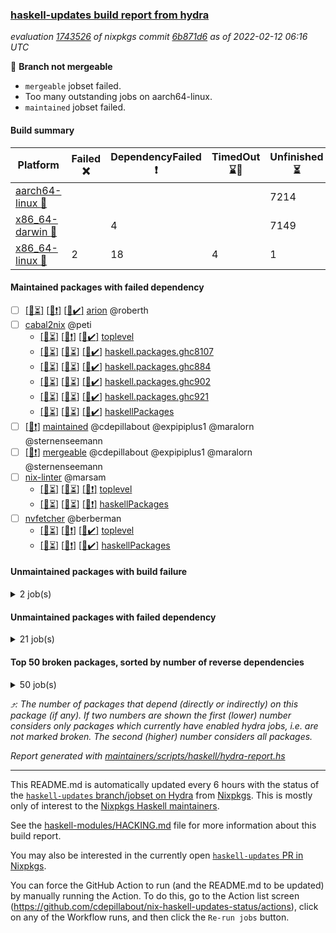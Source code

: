 ### [haskell-updates build report from hydra](https://hydra.nixos.org/jobset/nixpkgs/haskell-updates)
*evaluation [1743526](https://hydra.nixos.org/eval/1743526) of nixpkgs commit [6b871d6](https://github.com/NixOS/nixpkgs/commits/6b871d6cfc9bf69a0e82cd0ddc93f0da2565f65f) as of 2022-02-12 06:16 UTC*

:red_circle: **Branch not mergeable**
  * `mergeable` jobset failed.
  * Too many outstanding jobs on aarch64-linux.
  * `maintained` jobset failed.

#### Build summary

 | Platform | Failed :x: | DependencyFailed :heavy_exclamation_mark: | TimedOut :hourglass::no_entry_sign: | Unfinished :hourglass_flowing_sand: | Success :heavy_check_mark: | 
 | --- | --- | --- | --- | --- | --- | 
 | [aarch64-linux :iphone:](https://hydra.nixos.org/eval/1743526?filter=.aarch64-linux) |  |  |  | 7214 | 4 | 
 | [x86_64-darwin :apple:](https://hydra.nixos.org/eval/1743526?filter=.x86_64-darwin) |  | 4 |  | 7149 | 5 | 
 | [x86_64-linux :penguin:](https://hydra.nixos.org/eval/1743526?filter=.x86_64-linux) | 2 | 18 | 4 | 1 | 7230 | 
#### Maintained packages with failed dependency
- [ ] [[:iphone::hourglass_flowing_sand:]](https://hydra.nixos.org/build/167194715) [[:apple::heavy_exclamation_mark:]](https://hydra.nixos.org/build/167181604) [[:penguin::heavy_check_mark:]](https://hydra.nixos.org/build/167183188) [arion](https://hydra.nixos.org/eval/1743526?filter=arion) @roberth
- [ ] [cabal2nix](https://hydra.nixos.org/eval/1743526?filter=cabal2nix) @peti
  - [[:iphone::hourglass_flowing_sand:]](https://hydra.nixos.org/build/167227016) [[:apple::heavy_exclamation_mark:]](https://hydra.nixos.org/build/167226990) [[:penguin::heavy_check_mark:]](https://hydra.nixos.org/build/167226992) [toplevel](https://hydra.nixos.org/eval/1743526?filter=cabal2nix)
  - [[:iphone::hourglass_flowing_sand:]](https://hydra.nixos.org/build/167193833) [[:apple::hourglass_flowing_sand:]](https://hydra.nixos.org/build/167199525) [[:penguin::heavy_check_mark:]](https://hydra.nixos.org/build/167180766) [haskell.packages.ghc8107](https://hydra.nixos.org/eval/1743526?filter=haskell.packages.ghc8107.cabal2nix)
  - [[:iphone::hourglass_flowing_sand:]](https://hydra.nixos.org/build/167201014) [[:apple::hourglass_flowing_sand:]](https://hydra.nixos.org/build/167199220) [[:penguin::heavy_check_mark:]](https://hydra.nixos.org/build/167195409) [haskell.packages.ghc884](https://hydra.nixos.org/eval/1743526?filter=haskell.packages.ghc884.cabal2nix)
  - [[:iphone::hourglass_flowing_sand:]](https://hydra.nixos.org/build/167181438) [[:apple::hourglass_flowing_sand:]](https://hydra.nixos.org/build/167196776) [[:penguin::heavy_check_mark:]](https://hydra.nixos.org/build/167199705) [haskell.packages.ghc902](https://hydra.nixos.org/eval/1743526?filter=haskell.packages.ghc902.cabal2nix)
  - [[:iphone::hourglass_flowing_sand:]](https://hydra.nixos.org/build/167196364) [[:apple::hourglass_flowing_sand:]](https://hydra.nixos.org/build/167194990) [[:penguin::heavy_check_mark:]](https://hydra.nixos.org/build/167193093) [haskell.packages.ghc921](https://hydra.nixos.org/eval/1743526?filter=haskell.packages.ghc921.cabal2nix)
  - [[:iphone::hourglass_flowing_sand:]](https://hydra.nixos.org/build/167188893) [[:apple::hourglass_flowing_sand:]](https://hydra.nixos.org/build/167187951) [[:penguin::heavy_check_mark:]](https://hydra.nixos.org/build/167199398) [haskellPackages](https://hydra.nixos.org/eval/1743526?filter=haskellPackages.cabal2nix)
- [ ] [[:penguin::heavy_exclamation_mark:]](https://hydra.nixos.org/build/167227013) [maintained](https://hydra.nixos.org/eval/1743526?filter=maintained) @cdepillabout @expipiplus1 @maralorn @sternenseemann
- [ ] [[:penguin::heavy_exclamation_mark:]](https://hydra.nixos.org/build/167227003) [mergeable](https://hydra.nixos.org/eval/1743526?filter=mergeable) @cdepillabout @expipiplus1 @maralorn @sternenseemann
- [ ] [nix-linter](https://hydra.nixos.org/eval/1743526?filter=nix-linter) @marsam
  - [[:iphone::hourglass_flowing_sand:]](https://hydra.nixos.org/build/167188433) [[:apple::hourglass_flowing_sand:]](https://hydra.nixos.org/build/167188588) [[:penguin::heavy_exclamation_mark:]](https://hydra.nixos.org/build/167181370) [toplevel](https://hydra.nixos.org/eval/1743526?filter=nix-linter)
  - [[:iphone::hourglass_flowing_sand:]](https://hydra.nixos.org/build/167181017) [[:apple::hourglass_flowing_sand:]](https://hydra.nixos.org/build/167182644) [[:penguin::heavy_exclamation_mark:]](https://hydra.nixos.org/build/167195220) [haskellPackages](https://hydra.nixos.org/eval/1743526?filter=haskellPackages.nix-linter)
- [ ] [nvfetcher](https://hydra.nixos.org/eval/1743526?filter=nvfetcher) @berberman
  - [[:iphone::hourglass_flowing_sand:]](https://hydra.nixos.org/build/167227012) [[:apple::heavy_exclamation_mark:]](https://hydra.nixos.org/build/167226997) [[:penguin::heavy_check_mark:]](https://hydra.nixos.org/build/167227027) [toplevel](https://hydra.nixos.org/eval/1743526?filter=nvfetcher)
  - [[:iphone::hourglass_flowing_sand:]](https://hydra.nixos.org/build/167226993) [[:apple::heavy_exclamation_mark:]](https://hydra.nixos.org/build/167227025) [[:penguin::heavy_check_mark:]](https://hydra.nixos.org/build/167226998) [haskellPackages](https://hydra.nixos.org/eval/1743526?filter=haskellPackages.nvfetcher)
#### Unmaintained packages with build failure
<details><summary>2 job(s) </summary>

- [ ] [[:iphone::hourglass_flowing_sand:]](https://hydra.nixos.org/build/167188389) [[:apple::hourglass_flowing_sand:]](https://hydra.nixos.org/build/167183109) [[:penguin::x:]](https://hydra.nixos.org/build/167183370) [haskellPackages.generics-eot](https://hydra.nixos.org/eval/1743526?filter=haskellPackages.generics-eot)  :arrow_heading_up: 1 | 5
- [ ] [[:iphone::hourglass_flowing_sand:]](https://hydra.nixos.org/build/167190251) [[:apple::hourglass_flowing_sand:]](https://hydra.nixos.org/build/167186167) [[:penguin::x:]](https://hydra.nixos.org/build/167186040) [haskellPackages.dijkstra-simple](https://hydra.nixos.org/eval/1743526?filter=haskellPackages.dijkstra-simple) 
</details>

#### Unmaintained packages with failed dependency
<details><summary>21 job(s) </summary>

- [ ] [[:iphone::hourglass_flowing_sand:]](https://hydra.nixos.org/build/167191514) [[:apple::hourglass_flowing_sand:]](https://hydra.nixos.org/build/167190450) [[:penguin::heavy_exclamation_mark:]](https://hydra.nixos.org/build/167197349) [haskellPackages.streamly-bytestring](https://hydra.nixos.org/eval/1743526?filter=haskellPackages.streamly-bytestring)  :arrow_heading_up: 6 | 8
- [ ] [[:iphone::hourglass_flowing_sand:]](https://hydra.nixos.org/build/167183418) [[:apple::hourglass_flowing_sand:]](https://hydra.nixos.org/build/167192746) [[:penguin::heavy_exclamation_mark:]](https://hydra.nixos.org/build/167189344) [haskellPackages.streamly-posix](https://hydra.nixos.org/eval/1743526?filter=haskellPackages.streamly-posix)  :arrow_heading_up: 4 | 4
- [ ] [[:iphone::hourglass_flowing_sand:]](https://hydra.nixos.org/build/167179717) [[:apple::hourglass_flowing_sand:]](https://hydra.nixos.org/build/167196360) [[:penguin::heavy_exclamation_mark:]](https://hydra.nixos.org/build/167180190) [haskellPackages.hpath-directory](https://hydra.nixos.org/eval/1743526?filter=haskellPackages.hpath-directory)  :arrow_heading_up: 3 | 3
- [ ] [[:iphone::hourglass_flowing_sand:]](https://hydra.nixos.org/build/167182667) [[:apple::hourglass_flowing_sand:]](https://hydra.nixos.org/build/167192645) [[:penguin::heavy_exclamation_mark:]](https://hydra.nixos.org/build/167180697) [haskellPackages.tar-bytestring](https://hydra.nixos.org/eval/1743526?filter=haskellPackages.tar-bytestring)  :arrow_heading_up: 1 | 1
- [ ] [[:iphone::hourglass_flowing_sand:]](https://hydra.nixos.org/build/167199461) [[:apple::hourglass_flowing_sand:]](https://hydra.nixos.org/build/167191713) [[:penguin::heavy_exclamation_mark:]](https://hydra.nixos.org/build/167192293) [haskellPackages.map-reduce-folds](https://hydra.nixos.org/eval/1743526?filter=haskellPackages.map-reduce-folds)  :arrow_heading_up: 0 | 1
- [ ] [[:iphone::hourglass_flowing_sand:]](https://hydra.nixos.org/build/167191870) [[:apple::hourglass_flowing_sand:]](https://hydra.nixos.org/build/167182885) [[:penguin::heavy_exclamation_mark:]](https://hydra.nixos.org/build/167193575) [haskellPackages.streamly-fsnotify](https://hydra.nixos.org/eval/1743526?filter=haskellPackages.streamly-fsnotify)  :arrow_heading_up: 0 | 1
- [ ] [[:iphone::hourglass_flowing_sand:]](https://hydra.nixos.org/build/167188207) [[:apple::hourglass_flowing_sand:]](https://hydra.nixos.org/build/167198005) [[:penguin::heavy_exclamation_mark:]](https://hydra.nixos.org/build/167182455) [haskellPackages.Frames-streamly](https://hydra.nixos.org/eval/1743526?filter=haskellPackages.Frames-streamly) 
- [ ] [[:iphone::hourglass_flowing_sand:]](https://hydra.nixos.org/build/167179930) [[:apple::hourglass_flowing_sand:]](https://hydra.nixos.org/build/167183718) [[:penguin::heavy_exclamation_mark:]](https://hydra.nixos.org/build/167183447) [haskellPackages.archive-tar-bytestring](https://hydra.nixos.org/eval/1743526?filter=haskellPackages.archive-tar-bytestring) 
- [ ] [cabal2nix-unstable](https://hydra.nixos.org/eval/1743526?filter=cabal2nix-unstable) 
  - [[:iphone::hourglass_flowing_sand:]](https://hydra.nixos.org/build/167226991) [[:apple::heavy_exclamation_mark:]](https://hydra.nixos.org/build/167227010) [[:penguin::heavy_check_mark:]](https://hydra.nixos.org/build/167227021) [haskell.packages.ghc8107](https://hydra.nixos.org/eval/1743526?filter=haskell.packages.ghc8107.cabal2nix-unstable)
  - [[:iphone::hourglass_flowing_sand:]](https://hydra.nixos.org/build/167227007) [[:apple::heavy_exclamation_mark:]](https://hydra.nixos.org/build/167227018) [[:penguin::heavy_check_mark:]](https://hydra.nixos.org/build/167226989) [haskell.packages.ghc884](https://hydra.nixos.org/eval/1743526?filter=haskell.packages.ghc884.cabal2nix-unstable)
  - [[:iphone::hourglass_flowing_sand:]](https://hydra.nixos.org/build/167227004) [[:apple::heavy_exclamation_mark:]](https://hydra.nixos.org/build/167227017) [[:penguin::heavy_check_mark:]](https://hydra.nixos.org/build/167227011) [haskell.packages.ghc902](https://hydra.nixos.org/eval/1743526?filter=haskell.packages.ghc902.cabal2nix-unstable)
  - [[:iphone::hourglass_flowing_sand:]](https://hydra.nixos.org/build/167227001) [[:apple::heavy_exclamation_mark:]](https://hydra.nixos.org/build/167227008) [[:penguin::heavy_check_mark:]](https://hydra.nixos.org/build/167227015) [haskell.packages.ghc921](https://hydra.nixos.org/eval/1743526?filter=haskell.packages.ghc921.cabal2nix-unstable)
  - [[:iphone::hourglass_flowing_sand:]](https://hydra.nixos.org/build/167227005) [[:apple::heavy_exclamation_mark:]](https://hydra.nixos.org/build/167227020) [[:penguin::heavy_check_mark:]](https://hydra.nixos.org/build/167227023) [haskellPackages](https://hydra.nixos.org/eval/1743526?filter=haskellPackages.cabal2nix-unstable)
- [ ] [[:iphone::hourglass_flowing_sand:]](https://hydra.nixos.org/build/167186944) [[:apple::hourglass_flowing_sand:]](https://hydra.nixos.org/build/167180266) [[:penguin::heavy_exclamation_mark:]](https://hydra.nixos.org/build/167184735) [haskellPackages.graphula](https://hydra.nixos.org/eval/1743526?filter=haskellPackages.graphula) 
- [ ] [[:iphone::hourglass_flowing_sand:]](https://hydra.nixos.org/build/167196835) [[:apple::hourglass_flowing_sand:]](https://hydra.nixos.org/build/167182851) [[:penguin::heavy_exclamation_mark:]](https://hydra.nixos.org/build/167193707) [haskellPackages.hpath-io](https://hydra.nixos.org/eval/1743526?filter=haskellPackages.hpath-io) 
- [ ] [[:iphone::hourglass_flowing_sand:]](https://hydra.nixos.org/build/167191190) [[:apple::hourglass_flowing_sand:]](https://hydra.nixos.org/build/167188378) [[:penguin::heavy_exclamation_mark:]](https://hydra.nixos.org/build/167198158) [haskellPackages.servant-streamly](https://hydra.nixos.org/eval/1743526?filter=haskellPackages.servant-streamly) 
- [ ] [[:iphone::hourglass_flowing_sand:]](https://hydra.nixos.org/build/167185080) [[:apple::hourglass_flowing_sand:]](https://hydra.nixos.org/build/167184361) [[:penguin::heavy_exclamation_mark:]](https://hydra.nixos.org/build/167194770) [haskellPackages.streamly-archive](https://hydra.nixos.org/eval/1743526?filter=haskellPackages.streamly-archive) 
- [ ] [[:iphone::hourglass_flowing_sand:]](https://hydra.nixos.org/build/167190474) [[:apple::hourglass_flowing_sand:]](https://hydra.nixos.org/build/167188910) [[:penguin::heavy_exclamation_mark:]](https://hydra.nixos.org/build/167201427) [haskellPackages.streamly-binary](https://hydra.nixos.org/eval/1743526?filter=haskellPackages.streamly-binary) 
- [ ] [[:iphone::hourglass_flowing_sand:]](https://hydra.nixos.org/build/167184875) [[:apple::hourglass_flowing_sand:]](https://hydra.nixos.org/build/167193872) [[:penguin::heavy_exclamation_mark:]](https://hydra.nixos.org/build/167198770) [haskellPackages.streamly-cassava](https://hydra.nixos.org/eval/1743526?filter=haskellPackages.streamly-cassava) 
- [ ] [[:iphone::hourglass_flowing_sand:]](https://hydra.nixos.org/build/167190153) [[:apple::hourglass_flowing_sand:]](https://hydra.nixos.org/build/167198677) [[:penguin::heavy_exclamation_mark:]](https://hydra.nixos.org/build/167182820) [haskellPackages.streamly-lmdb](https://hydra.nixos.org/eval/1743526?filter=haskellPackages.streamly-lmdb) 
</details>

#### Top 50 broken packages, sorted by number of reverse dependencies
<details><summary>50 job(s) </summary>

[haskell98](https://packdeps.haskellers.com/reverse/haskell98) :arrow_heading_up: 153  
[enumerator](https://packdeps.haskellers.com/reverse/enumerator) :arrow_heading_up: 56  
[derive](https://packdeps.haskellers.com/reverse/derive) :arrow_heading_up: 48  
[parseargs](https://packdeps.haskellers.com/reverse/parseargs) :arrow_heading_up: 42  
[MonadCatchIO-transformers](https://packdeps.haskellers.com/reverse/MonadCatchIO-transformers) :arrow_heading_up: 41  
[data-lens](https://packdeps.haskellers.com/reverse/data-lens) :arrow_heading_up: 33  
[distributed-process](https://packdeps.haskellers.com/reverse/distributed-process) :arrow_heading_up: 30  
[iteratee](https://packdeps.haskellers.com/reverse/iteratee) :arrow_heading_up: 29  
[jmacro](https://packdeps.haskellers.com/reverse/jmacro) :arrow_heading_up: 29  
[either-unwrap](https://packdeps.haskellers.com/reverse/either-unwrap) :arrow_heading_up: 25  
[HList](https://packdeps.haskellers.com/reverse/HList) :arrow_heading_up: 23  
[SciBaseTypes](https://packdeps.haskellers.com/reverse/SciBaseTypes) :arrow_heading_up: 22  
[haskelldb](https://packdeps.haskellers.com/reverse/haskelldb) :arrow_heading_up: 22  
[hsc3](https://packdeps.haskellers.com/reverse/hsc3) :arrow_heading_up: 22  
[wxdirect](https://packdeps.haskellers.com/reverse/wxdirect) :arrow_heading_up: 22  
[BiobaseTypes](https://packdeps.haskellers.com/reverse/BiobaseTypes) :arrow_heading_up: 21  
[wxc](https://packdeps.haskellers.com/reverse/wxc) :arrow_heading_up: 21  
[biocore](https://packdeps.haskellers.com/reverse/biocore) :arrow_heading_up: 20  
[secp256k1-haskell](https://packdeps.haskellers.com/reverse/secp256k1-haskell) :arrow_heading_up: 20  
[wxcore](https://packdeps.haskellers.com/reverse/wxcore) :arrow_heading_up: 20  
[attoparsec-enumerator](https://packdeps.haskellers.com/reverse/attoparsec-enumerator) :arrow_heading_up: 19  
[bytestring-show](https://packdeps.haskellers.com/reverse/bytestring-show) :arrow_heading_up: 19  
[wx](https://packdeps.haskellers.com/reverse/wx) :arrow_heading_up: 19  
[BiobaseENA](https://packdeps.haskellers.com/reverse/BiobaseENA) :arrow_heading_up: 18  
[asn1-data](https://packdeps.haskellers.com/reverse/asn1-data) :arrow_heading_up: 18  
[dbus-core](https://packdeps.haskellers.com/reverse/dbus-core) :arrow_heading_up: 18  
[gtksourceview2](https://packdeps.haskellers.com/reverse/gtksourceview2) :arrow_heading_up: 18  
[numhask](https://packdeps.haskellers.com/reverse/numhask) :arrow_heading_up: 18  
[BiobaseXNA](https://packdeps.haskellers.com/reverse/BiobaseXNA) :arrow_heading_up: 17  
[HGamer3D-Data](https://packdeps.haskellers.com/reverse/HGamer3D-Data) :arrow_heading_up: 17  
[certificate](https://packdeps.haskellers.com/reverse/certificate) :arrow_heading_up: 17  
[dbus-client](https://packdeps.haskellers.com/reverse/dbus-client) :arrow_heading_up: 17  
[gconf](https://packdeps.haskellers.com/reverse/gconf) :arrow_heading_up: 17  
[gtk-serialized-event](https://packdeps.haskellers.com/reverse/gtk-serialized-event) :arrow_heading_up: 17  
[uuid-orphans](https://packdeps.haskellers.com/reverse/uuid-orphans) :arrow_heading_up: 17  
[cuda](https://packdeps.haskellers.com/reverse/cuda) :arrow_heading_up: 16  
[happstack-jmacro](https://packdeps.haskellers.com/reverse/happstack-jmacro) :arrow_heading_up: 16  
[manatee-core](https://packdeps.haskellers.com/reverse/manatee-core) :arrow_heading_up: 16  
[monads-fd](https://packdeps.haskellers.com/reverse/monads-fd) :arrow_heading_up: 16  
[murmur3](https://packdeps.haskellers.com/reverse/murmur3) :arrow_heading_up: 16  
[tls-extra](https://packdeps.haskellers.com/reverse/tls-extra) :arrow_heading_up: 16  
[ADPfusion](https://packdeps.haskellers.com/reverse/ADPfusion) :arrow_heading_up: 15  
[MaybeT](https://packdeps.haskellers.com/reverse/MaybeT) :arrow_heading_up: 15  
[blaze-builder-enumerator](https://packdeps.haskellers.com/reverse/blaze-builder-enumerator) :arrow_heading_up: 15  
[clash-prelude](https://packdeps.haskellers.com/reverse/clash-prelude) :arrow_heading_up: 15  
[hetero-dict](https://packdeps.haskellers.com/reverse/hetero-dict) :arrow_heading_up: 15  
[hsx-jmacro](https://packdeps.haskellers.com/reverse/hsx-jmacro) :arrow_heading_up: 15  
[apiary](https://packdeps.haskellers.com/reverse/apiary) :arrow_heading_up: 14  
[classyplate](https://packdeps.haskellers.com/reverse/classyplate) :arrow_heading_up: 14  
[happstack-authenticate](https://packdeps.haskellers.com/reverse/happstack-authenticate) :arrow_heading_up: 14  
</details>


*:arrow_heading_up:: The number of packages that depend (directly or indirectly) on this package (if any). If two numbers are shown the first (lower) number considers only packages which currently have enabled hydra jobs, i.e. are not marked broken. The second (higher) number considers all packages.*

*Report generated with [maintainers/scripts/haskell/hydra-report.hs](https://github.com/NixOS/nixpkgs/blob/haskell-updates/maintainers/scripts/haskell/hydra-report.sh)*


----------------------------------------------------------------------

This README.md is automatically updated every 6 hours with the status of the
[`haskell-updates` branch/jobset on Hydra](https://hydra.nixos.org/jobset/nixpkgs/haskell-updates)
from [Nixpkgs](https://github.com/NixOS/nixpkgs).  This is mostly only of
interest to the [Nixpkgs Haskell maintainers](https://github.com/orgs/NixOS/teams/haskell).

See the
[haskell-modules/HACKING.md](https://github.com/NixOS/nixpkgs/blob/haskell-updates/pkgs/development/haskell-modules/HACKING.md)
file for more information about this build report.

You may also be interested in the currently open
[`haskell-updates` PR in Nixpkgs](https://github.com/nixos/nixpkgs/pulls?q=is%3Apr+is%3Aopen+head%3Ahaskell-updates).

You can force the GitHub Action to run (and the README.md to be updated) by
manually running the Action.  To do this, go to the Action list screen
(https://github.com/cdepillabout/nix-haskell-updates-status/actions),
click on any of the Workflow runs, and then click the `Re-run jobs` button.
